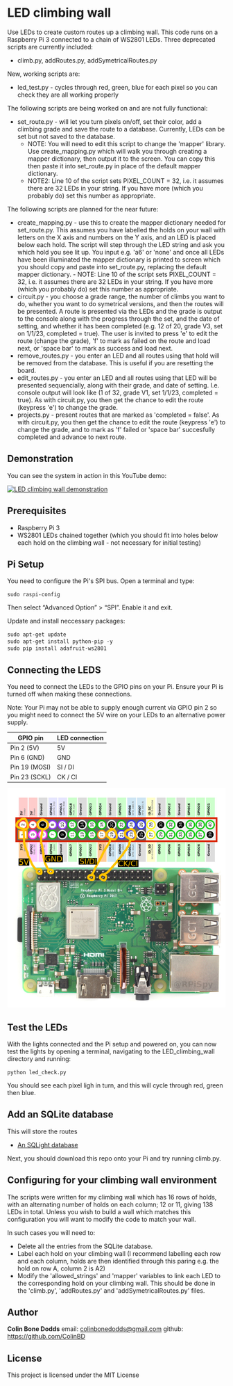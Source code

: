# LED climbing wall

Use LEDs to create custom routes up a climbing wall. This code runs on a Raspberry Pi 3 connected to a chain of WS2801 LEDs. Three deprecated scripts are currently included: 
- climb.py, addRoutes.py, addSymetricalRoutes.py

New, working scripts are:
- led_test.py - cycles through red, green, blue for each pixel so you can check they are all working properly

The following scripts are being worked on and are not fully functional:
- set_route.py - will let you turn pixels on/off, set their color, add a climbing grade and save the route to a database. Currently, LEDs can be set but not saved to the database.
    - NOTE: You will need to edit this script to change the 'mapper' library. Use create_mapping.py which will walk you through creating a mapper dictionary, then output it to the screen. You can copy this then paste it into set_route.py in place of the default mapper dictionary.
    - NOTE2: Line 10 of the script sets PIXEL_COUNT = 32, i.e. it assumes there are 32 LEDs in your string. If you have more (which you probably do) set this number as appropriate.

The following scripts are planned for the near future:
- create_mapping.py - use this to create the mapper dictionary needed for set_route.py. This assumes you have labelled the holds on your wall with letters on the X axis and numbers on the Y axis, and an LED is placed below each hold. The script will step through the LED string and ask you which hold you see lit up. You input e.g. 'a6' or 'none' and once all LEDs have been illuminated the mapper dictionary is printed to screen which you should copy and paste into set_route.py, replacing the default mapper dictionary. 
        - NOTE: Line 10 of the script sets PIXEL_COUNT = 32, i.e. it assumes there are 32 LEDs in your string. If you have more (which you probably do) set this number as appropriate.
- circuit.py - you choose a grade range, the number of climbs you want to do, whether you want to do symetrical versions, and then the routes will be presented. A route is presented via the LEDs and the grade is output to the console along with the progress through the set, and the date of setting, and whether it has been completed (e.g. 12 of 20, grade V3, set on 1/1/23, completed = true). The user is invited to press 'e' to edit the route (change the grade), 'f' to mark as failed on the route and load next, or 'space bar' to mark as success and load next.
- remove_routes.py - you enter an LED and all routes using that hold will be removed from the database. This is useful if you are resetting the board.
- edit_routes.py - you enter an LED and all routes using that LED will be presented sequencially, along with their grade, and date of setting. I.e. console output will look like (1 of 32, grade V1, set 1/1/23, completed = true). As with circuit.py, you then get the chance to edit the route (keypress 'e') to change the grade.
- projects.py - present routes that are marked as 'completed = false'. As with circuit.py, you then get the chance to edit the route (keypress 'e') to change the grade, and to mark as 'f' failed or 'space bar' succesfully completed and advance to next route.

## Demonstration

You can see the system in action in this YouTube demo:

[![LED climbing wall demonstration](https://img.youtube.com/vi/_OsM3mQc0_Y/0.jpg)](https://www.youtube.com/watch?v=_OsM3mQc0_Y)

## Prerequisites

- Raspberry Pi 3
- WS2801 LEDs chained together (which you should fit into holes below each hold on the climbing wall - not necessary for initial testing)

## Pi Setup

You need to configure the Pi's SPI bus. Open a terminal and type:

    sudo raspi-config

Then select “Advanced Option” > “SPI”. Enable it and exit.

Update and install neccessary packages:

    sudo apt-get update
    sudo apt-get install python-pip -y
    sudo pip install adafruit-ws2801

## Connecting the LEDS
You need to connect the LEDs to the GPIO pins on your Pi. Ensure your Pi is turned off when making these connections.

Note: Your Pi may not be able to supply enough current via GPIO pin 2 so you might need to connect the 5V wire on your LEDs to an alternative power supply.

| **GPIO pin**  | **LED connection** |
|---------------|--------------------|
| Pin 2 (5V)    | 5V                 |
| Pin 6 (GND)   | GND                |
| Pin 19 (MOSI) | SI / DI            |
| Pin 23 (SCKL) | CK / CI            |

![image](./img/GPIO_pins.jpg)

## Test the LEDs

With the lights connected and the Pi setup and powered on, you can now test the lights by opening a terminal, navigating to the LED_climbing_wall directory and running:

    python led_check.py

You should see each pixel ligh in turn, and this will cycle through red, green then blue.

## Add an SQLite database

This will store the routes

- [An SQLight database](http://raspberrywebserver.com/sql-databases/set-up-an-sqlite-database-on-a-raspberry-pi.html)

Next, you should download this repo onto your Pi and try running climb.py.

## Configuring for your climbing wall environment

The scripts were written for my climbing wall which has 16 rows of holds, with an alternating number of holds on each column; 12 or 11, giving 138 LEDs in total. Unless you wish to build a wall which matches this configuration you will want to modify the code to match your wall. 

In such cases you will need to:

- Delete all the entries from the SQLite database. 
- Label each hold on your climbing wall (I recommend labelling each row and each column, holds are then identified through this paring e.g. the hold on row A, column 2 is A2)
- Modify the 'allowed_strings' and 'mapper' variables to link each LED to the corresponding hold on your climbing wall. This should be done in the 'climb.py', 'addRoutes.py' and 'addSymetricalRoutes.py' files. 

## Author

**Colin Bone Dodds**   email: colinbonedodds@gmail.com   github: https://github.com/ColinBD

## License

This project is licensed under the MIT License

